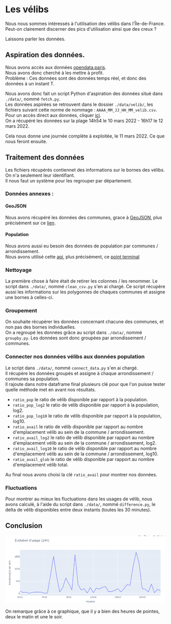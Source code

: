 # Les vélibs

Nous nous sommes intéressés à l'utilisation des vélibs dans l'Île-de-France. \
Peut-on clairement discerner des pics d'utilisation ainsi que des creux ?

Laissons parler les données.

## Aspiration des données.

Nous avons accès aux données [opendata.paris](https://opendata.paris.fr/explore/dataset/velib-disponibilite-en-temps-reel/information/?disjunctive.name&disjunctive.is_installed&disjunctive.is_renting&disjunctive.is_returning&disjunctive.nom_arrondissement_communes). \
Nous avons donc cherché à les mettre à profit. \
Problème : Ces données sont des données temps réel, et donc des données à un instant T.

Nous avons donc fait un script Python d'aspiration des données situé dans `./data/`, nommé `fetch.py`. \
Les données aspirées se retrouvent dans le dossier `./data/velib/`, les fichiers suivant cette norme de nommage : `AAAA_MM_JJ_HH_MM_velib.csv`. \
Pour un accès direct aux données, cliquer [ici](https://opendata.paris.fr/explore/dataset/velib-disponibilite-en-temps-reel/download/?format=csv&timezone=Europe/Berlin&lang=fr&use_labels_for_header=true&csv_separator=%3B). \
On a récupéré les données sur la plage 14h54 le 10 mars 2022 - 16h17 le 12 mars 2022.

Cela nous donne une journée complète à exploitée, le 11 mars 2022. Ce que nous feront ensuite.

## Traitement des données

Les fichiers récupérés contiennet des informations sur le bornes des vélibs. On n'a seulement leur identifiant. \
Il nous faut un système pour les regrouper par département.

### Données annexes :

#### GeoJSON

Nous avons récupéré les données des communes, grace à [GeoJSON](https://france-geojson.gregoiredavid.fr/), plus précisément sur ce [lien](https://france-geojson.gregoiredavid.fr/repo/regions/ile-de-france/communes-ile-de-france.geojson).

#### Population

Nous avons aussi eu besoin des données de population par communes / arrondissement. \
Nous avons utilisé cette [api](https://public.opendatasoft.com), plus précisément, ce [point terminal](https://public.opendatasoft.com/api/records/1.0/search/?dataset=correspondance-code-insee-code-postal&facet=insee_com&facet=nom_dept&facet=nom_region&facet=statut)

### Nettoyage

La première chose à faire était de retirer les colonnes / les renommer.
Le script dans `./data/`, nommé `clean_csv.py` s'en ai chargé.
Ce script récupère aussi les informations sur les polygonnes de chaques communes et assigne une bornes à celles-ci.

### Groupement

On souhaite récupérer les données concernant chacune des communes, et non pas des bornes individuelles. \
On a regroupé les données grâce au script dans `./data/`, nommé `groupby.py`. Les données sont donc groupées par arrondissement / communes.

### Connecter nos données vélibs aux données population

Le script dans `./data/`, nommé `connect_data.py` s'en ai chargé. \
Il récupère les données groupés et assigne à chaque arrondissement / communes sa population. \
Il rajoute dans notre dataframe final plusieurs clé pour que l'on puisse tester quelle méthode met en avant nos résultats.

- `ratio_pop` le ratio de vélib disponible par rapport à la population.
- `ratio_pop_log2` le ratio de vélib disponible par rapport à la population, log2.
- `ratio_pop_log10` le ratio de vélib disponible par rapport à la population, log10.
- `ratio_avail` le ratio de vélib disponible par rapport au nombre d'emplacement vélib au sein de la commune / arrondissement.
- `ratio_avail_log2` le ratio de vélib disponible par rapport au nombre d'emplacement vélib au sein de la commune / arrondissement, log2.
- `ratio_avail_log10` le ratio de vélib disponible par rapport au nombre d'emplacement vélib au sein de la commune / arrondissement, log10.
- `ratio_avail_glob` le ratio de vélib disponible par rapport au nombre d'emplacement vélib total.

Au final nous avons choisi la clé `ratio_avail` pour montrer nos données.

### Fluctuations

Pour montrer au mieux les fluctuations dans les usages de vélib, nous avons calculé, à l'aide du script dans `./data/`, nommé `difference.py`, le delta de vélib disponibles entre deux instants (toutes les 30 minutes).

## Conclusion

![Usage des vélibs](./usage.png)

On remarque grâce à ce graphique, que il y a bien des heures de pointes, deux le matin et une le soir.
